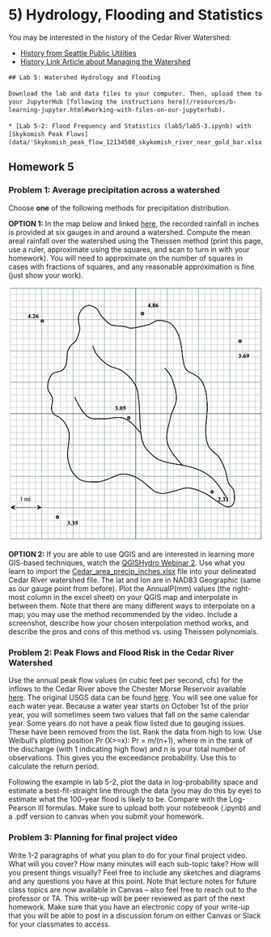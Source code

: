# 5) Hydrology, Flooding and Statistics

You may be interested in the history of the Cedar River Watershed:
- [History from Seattle Public Utilities](https://www.seattle.gov/utilities/protecting-our-environment/our-water-sources/cedar-river-watershed/history)
- [History Link Article about Managing the Watershed](https://historylink.org/File/11004)

```note
## Lab 5: Watershed Hydrology and Flooding

Download the lab and data files to your computer. Then, upload them to your JupyterHub [following the instructions here](/resources/b-learning-jupyter.html#working-with-files-on-our-jupyterhub).

* [Lab 5-2: Flood Frequency and Statistics (lab5/lab5-3.ipynb) with [Skykomish Peak Flows](data/'Skykomish_peak_flow_12134500_skykomish_river_near_gold_bar.xlsx')

```

## Homework 5

### Problem 1: Average precipitation across a watershed
Choose **one** of the following methods for precipitation distribution.

**OPTION 1:**  In the map below and linked [here](data/Theissen_homework_graphic.png), the recorded rainfall in inches is provided at six gauges in and around a watershed.  Compute the mean areal rainfall over the watershed using the Theissen method (print this page, use a ruler, approximate using the squares, and scan to turn in with your homework).  You will need to approximate on the number of squares in cases with fractions of squares, and any reasonable approximation is fine (just show your work).

![map](data/Theissen_homework_graphic.png)

**OPTION 2:**  If you are able to use QGIS and are interested in learning more GIS-based techniques, watch the [QGISHydro Webinar 2](https://www.youtube.com/watch?v=84cq3CmBwck&t=832s). Use what you learn to import the [Cedar_area_precip_inches.xlsx](data/Cedar_area_precip_inches.xlsx) file into your delineated Cedar River watershed file.  The lat and lon are in NAD83 Geographic (same as our gauge point from before).  Plot the AnnualP(mm) values (the right-most column in the excel sheet) on your QGIS map and interpolate in between them.   Note that there are many different ways to interpolate on a map; you may use the method recommended by the video.  Include a screenshot, describe how your chosen interpolation method works, and describe the pros and cons of this method vs. using Theissen polynomials.

### Problem 2: Peak Flows and Flood Risk in the Cedar River Watershed

Use the annual peak flow values (in cubic feet per second, cfs) for the inflows to the Cedar River above the Chester Morse Reservoir available [here](data/Cedar_PeakFlows_aboveReservoir_fixed_doubles.xls).  The original USGS data can be found [here](https://nwis.waterdata.usgs.gov/wa/nwis/peak/?site_no=12115000&agency_cd=USGS).  You will see one value for each water year.  Because a water year starts on October 1st of the prior year, you will sometimes seem two values that fall on the same calendar year.  Some years do not have a peak flow listed due to gauging issues. These have been removed from the list.  Rank the data from high to low.  Use Weibull’s plotting position Pr (X>=x): Pr = m/(n+1), where m in the rank of the discharge (with 1 indicating high flow) and n is your total number of observations.  This gives you the exceedance probability.  Use this to calculate the return period.

Following the example in lab 5-2, plot the data in log-probability space and estimate a best-fit-straight line through the data (you may do this by eye) to estimate what the 100-year flood is likely to be. Compare with the Log-Pearson III formulas.  Make sure to upload both your notebeook (.ipynb) and a .pdf version to canvas when you submit your homework.

### Problem 3: Planning for final project video

Write 1-2 paragraphs of what you plan to do for your final project video.  What will you cover?  How many minutes will each sub-topic take?  How will you present things visually?  Feel free to include any sketches and diagrams and any questions you have at this point.  Note that lecture notes for future class topics are now available in Canvas – also feel free to reach out to the professor or TA.  This write-up will be peer reviewed as part of the next homework.  Make sure that you have an electronic copy of your write-up that you will be able to post in a discussion forum on either Canvas or Slack for your classmates to access.

